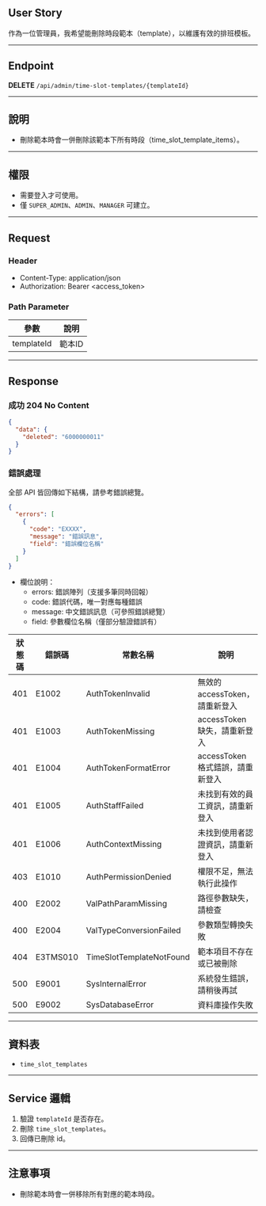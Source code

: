## User Story

作為一位管理員，我希望能刪除時段範本（template），以維護有效的排班模板。

---

## Endpoint

**DELETE** `/api/admin/time-slot-templates/{templateId}`

---

## 說明

- 刪除範本時會一併刪除該範本下所有時段（time_slot_template_items）。

---

## 權限

- 需要登入才可使用。
- 僅 `SUPER_ADMIN`、`ADMIN`、`MANAGER` 可建立。

---

## Request

### Header

- Content-Type: application/json
- Authorization: Bearer <access_token>

### Path Parameter

| 參數       | 說明   |
| ---------- | ------ |
| templateId | 範本ID |

---

## Response

### 成功 204 No Content

```json
{
  "data": {
    "deleted": "6000000011"
  }
}
```

### 錯誤處理

全部 API 皆回傳如下結構，請參考錯誤總覽。

```json
{
  "errors": [
    {
      "code": "EXXXX",
      "message": "錯誤訊息",
      "field": "錯誤欄位名稱"
    }
  ]
}
```

- 欄位說明：
  - errors: 錯誤陣列（支援多筆同時回報）
  - code: 錯誤代碼，唯一對應每種錯誤
  - message: 中文錯誤訊息（可參照錯誤總覽）
  - field: 參數欄位名稱（僅部分驗證錯誤有）

| 狀態碼 | 錯誤碼   | 常數名稱                 | 說明                             |
| ------ | -------- | ------------------------ | -------------------------------- |
| 401    | E1002  | AuthTokenInvalid       | 無效的 accessToken，請重新登入   |
| 401    | E1003    | AuthTokenMissing         | accessToken 缺失，請重新登入     |
| 401    | E1004    | AuthTokenFormatError     | accessToken 格式錯誤，請重新登入 |
| 401    | E1005    | AuthStaffFailed          | 未找到有效的員工資訊，請重新登入 |
| 401    | E1006    | AuthContextMissing       | 未找到使用者認證資訊，請重新登入 |
| 403    | E1010    | AuthPermissionDenied     | 權限不足，無法執行此操作         |
| 400    | E2002    | ValPathParamMissing      | 路徑參數缺失，請檢查             |
| 400    | E2004    | ValTypeConversionFailed  | 參數類型轉換失敗                 |
| 404    | E3TMS010 | TimeSlotTemplateNotFound | 範本項目不存在或已被刪除         |
| 500    | E9001    | SysInternalError         | 系統發生錯誤，請稍後再試         |
| 500    | E9002    | SysDatabaseError         | 資料庫操作失敗                   |

---

## 資料表

- `time_slot_templates`

---

## Service 邏輯

1. 驗證 `templateId` 是否存在。
2. 刪除 `time_slot_templates`。
3. 回傳已刪除 id。

---

## 注意事項

- 刪除範本時會一併移除所有對應的範本時段。

